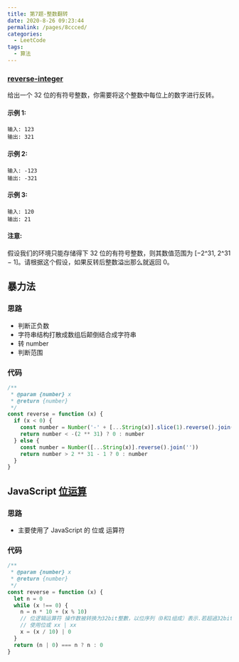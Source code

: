 ```yaml
---
title: 第7题-整数翻转
date: 2020-8-26 09:23:44
permalink: /pages/8ccced/
categories:
  - LeetCode
tags:
  - 算法
---
```


### [reverse-integer](https://leetcode-cn.com/problems/reverse-integer/)

给出一个 32 位的有符号整数，你需要将这个整数中每位上的数字进行反转。

#### 示例 1:

```
输入: 123
输出: 321
```

<!-- more -->

#### 示例 2:

```
输入: -123
输出: -321
```

#### 示例 3:

```
输入: 120
输出: 21
```

#### 注意:

假设我们的环境只能存储得下 32 位的有符号整数，则其数值范围为 [−2^31, 2^31 − 1]。请根据这个假设，如果反转后整数溢出那么就返回 0。

## 暴力法

### 思路

- 判断正负数
- 字符串结构打散成数组后颠倒结合成字符串
- 转 number
- 判断范围

### 代码

```JavaScript
/**
 * @param {number} x
 * @return {number}
 */
const reverse = function (x) {
  if (x < 0) {
    const number = Number('-' + [...String(x)].slice(1).reverse().join(''))
    return number < -(2 ** 31) ? 0 : number
  } else {
    const number = Number([...String(x)].reverse().join(''))
    return number > 2 ** 31 - 1 ? 0 : number
  }
}
```

## JavaScript [位运算](https://developer.mozilla.org/zh-CN/docs/Web/JavaScript/Guide/Expressions_and_Operators)

### 思路

- 主要使用了 JavaScript 的 位或 运算符

### 代码

```JavaScript
/**
 * @param {number} x
 * @return {number}
 */
const reverse = function (x) {
  let n = 0
  while (x !== 0) {
    n = n * 10 + (x % 10)
    // 位逻辑运算符 操作数被转换为32bit整數，以位序列（0和1组成）表示.若超過32bits，則取低位32bit
    // 使用位或 xx | xx
    x = (x / 10) | 0
  }
  return (n | 0) === n ? n : 0
}

```

